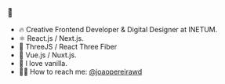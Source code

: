 ### 👋

- 🔥 Creative Frontend Developer & Digital Designer at INETUM.
- ⚛️ React.js / Next.js.
- 🧙 ThreeJS / React Three Fiber
- 🌱 Vue.js / Nuxt.js.
- 🥠 I love vanilla.
- 👊🏼 How to reach me: [@joaopereirawd](https://twitter.com/joaopereirawd)


